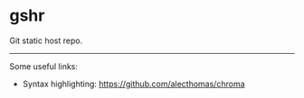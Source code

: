# gshr

Git static host repo.

---

Some useful links:

* Syntax highlighting: https://github.com/alecthomas/chroma